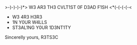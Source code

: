 \>-)-)-)-)\*> W3 AR3 TH3 CVLT1ST 0F D3AD F1SH <\*(-(-(-(-<
- W3 4R3 H3R3
- 1N Y0UR W4LLS
- ST3AL1NG Y0UR 1D3NT1TY

Sincerelly yours, R3TS3C
